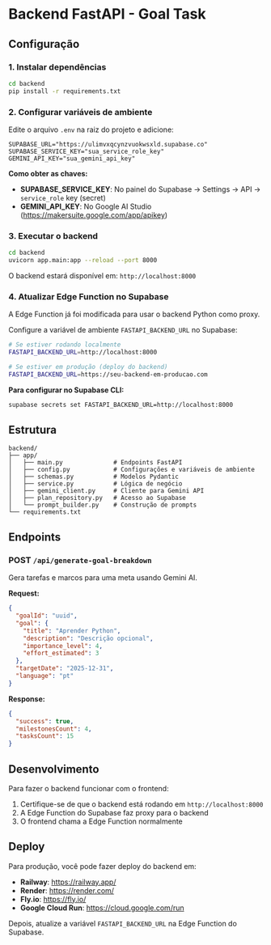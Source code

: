 # Backend FastAPI - Goal Task

## Configuração

### 1. Instalar dependências

```bash
cd backend
pip install -r requirements.txt
```

### 2. Configurar variáveis de ambiente

Edite o arquivo `.env` na raiz do projeto e adicione:

```env
SUPABASE_URL="https://ulimvxqcynzvuokwsxld.supabase.co"
SUPABASE_SERVICE_KEY="sua_service_role_key"
GEMINI_API_KEY="sua_gemini_api_key"
```

**Como obter as chaves:**

- **SUPABASE_SERVICE_KEY**: No painel do Supabase → Settings → API → `service_role` key (secret)
- **GEMINI_API_KEY**: No Google AI Studio (https://makersuite.google.com/app/apikey)

### 3. Executar o backend

```bash
cd backend
uvicorn app.main:app --reload --port 8000
```

O backend estará disponível em: `http://localhost:8000`

### 4. Atualizar Edge Function no Supabase

A Edge Function já foi modificada para usar o backend Python como proxy.

Configure a variável de ambiente `FASTAPI_BACKEND_URL` no Supabase:

```bash
# Se estiver rodando localmente
FASTAPI_BACKEND_URL=http://localhost:8000

# Se estiver em produção (deploy do backend)
FASTAPI_BACKEND_URL=https://seu-backend-em-producao.com
```

**Para configurar no Supabase CLI:**

```bash
supabase secrets set FASTAPI_BACKEND_URL=http://localhost:8000
```

## Estrutura

```
backend/
├── app/
│   ├── main.py              # Endpoints FastAPI
│   ├── config.py            # Configurações e variáveis de ambiente
│   ├── schemas.py           # Modelos Pydantic
│   ├── service.py           # Lógica de negócio
│   ├── gemini_client.py     # Cliente para Gemini API
│   ├── plan_repository.py   # Acesso ao Supabase
│   └── prompt_builder.py    # Construção de prompts
└── requirements.txt
```

## Endpoints

### POST `/api/generate-goal-breakdown`

Gera tarefas e marcos para uma meta usando Gemini AI.

**Request:**
```json
{
  "goalId": "uuid",
  "goal": {
    "title": "Aprender Python",
    "description": "Descrição opcional",
    "importance_level": 4,
    "effort_estimated": 3
  },
  "targetDate": "2025-12-31",
  "language": "pt"
}
```

**Response:**
```json
{
  "success": true,
  "milestonesCount": 4,
  "tasksCount": 15
}
```

## Desenvolvimento

Para fazer o backend funcionar com o frontend:

1. Certifique-se de que o backend está rodando em `http://localhost:8000`
2. A Edge Function do Supabase faz proxy para o backend
3. O frontend chama a Edge Function normalmente

## Deploy

Para produção, você pode fazer deploy do backend em:

- **Railway**: https://railway.app/
- **Render**: https://render.com/
- **Fly.io**: https://fly.io/
- **Google Cloud Run**: https://cloud.google.com/run

Depois, atualize a variável `FASTAPI_BACKEND_URL` na Edge Function do Supabase.
